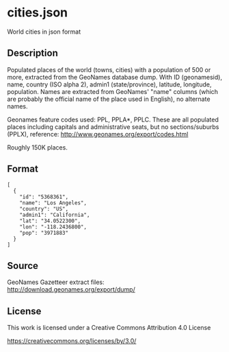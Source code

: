 # cities.json
World cities in json format

## Description

Populated places of the world (towns, cities) with a population of 500 or more, extracted from the GeoNames database dump. With ID (geonamesid), name, country (ISO alpha 2), admin1 (state/province), latitude, longitude, population. Names are extracted from GeoNames' "name" columns (which are probably the official name of the place used in English), no alternate names.

Geonames feature codes used: PPL, PPLA*, PPLC. These are all populated places including capitals and administrative seats, but no sections/suburbs (PPLX), reference: http://www.geonames.org/export/codes.html

Roughly 150K places.

## Format
```
[
  {
    "id": "5368361",
    "name": "Los Angeles",
    "country": "US",
    "admin1": "California",
    "lat": "34.0522300",
    "lon": "-118.2436800",
    "pop": "3971883"
  }
]
```
## Source
GeoNames Gazetteer extract files: http://download.geonames.org/export/dump/

## License
This work is licensed under a Creative Commons Attribution 4.0 License

https://creativecommons.org/licenses/by/3.0/
